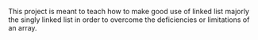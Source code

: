 This project is meant to teach how to make good use of linked list majorly the singly linked list in order to overcome the deficiencies or limitations of an array.
